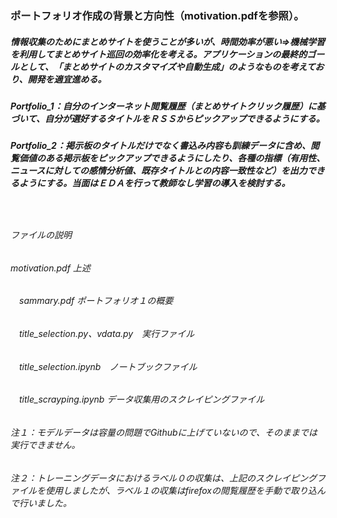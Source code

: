 ### ポートフォリオ作成の背景と方向性（motivation.pdfを参照）。
#####  情報収集のためにまとめサイトを使うことが多いが、時間効率が悪い⇒機械学習を利用してまとめサイト巡回の効率化を考える。アプリケーションの最終的ゴールとして、「まとめサイトのカスタマイズや自動生成」のようなものを考えており、開発を適宜進める。  
##### Portfolio_1：自分のインターネット閲覧履歴（まとめサイトクリック履歴）に基づいて、自分が選好するタイトルをＲＳＳからピックアップできるようにする。  
##### Portfolio_2：掲示板のタイトルだけでなく書込み内容も訓練データに含め、閲覧価値のある掲示板をピックアップできるようにしたり、各種の指標（有用性、ニュースに対しての感情分析値、既存タイトルとの内容一致性など）を出力できるようにする。当面はＥＤＡを行って教師なし学習の導入を検討する。
　
###### ファイルの説明
######   motivation.pdf 上述
###### 　sammary.pdf ポートフォリオ１の概要
###### 　title_selection.py、vdata.py　実行ファイル
###### 　title_selection.ipynb　ノートブックファイル
###### 　title_scrayping.ipynb  データ収集用のスクレイピングファイル

###### 注１：モデルデータは容量の問題でGithubに上げていないので、そのままでは実行できません。
###### 注２：トレーニングデータにおけるラベル０の収集は、上記のスクレイピングファイルを使用しましたが、ラベル１の収集はfirefoxの閲覧履歴を手動で取り込んで行いました。
